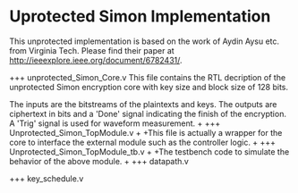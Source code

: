 
# Uprotected Simon Implementation
This unprotected implementation is based on the work of Aydin Aysu etc. from Virginia Tech. Please find their paper at http://ieeexplore.ieee.org/document/6782431/.

+++ unprotected_Simon_Core.v
This file contains the RTL decription of the unprotected Simon encryption core with key size and block size of 128 bits.

The inputs are the bitstreams of the plaintexts and keys. The outputs are ciphertext in bits and a 'Done' signal indicating the finish of the encryption. A 'Trig' signal is used for waveform measurement.
+
+++ Unprotected_Simon_TopModule.v
+
+This file is actually a wrapper for the core to interface the external module such as the controller logic.
+
+++ Unprotected_Simon_TopModule_tb.v
+
+The testbench code to simulate the behavior of the above module.
+
+++ datapath.v

+++ key_schedule.v
